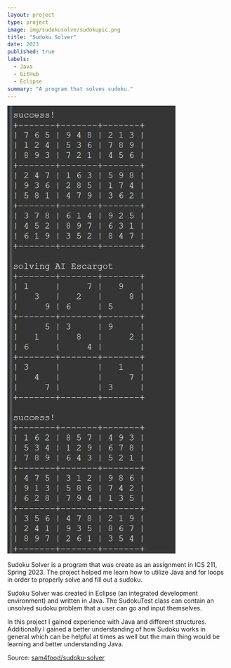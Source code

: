 ```yaml
---
layout: project
type: project
image: img/sudokusolve/sudokupic.png
title: "Sudoku Solver"
date: 2023
published: true
labels:
  - Java
  - GitHub
  - Eclipse
summary: "A program that solves sudoku."
---
```


<img class="img-fluid" src="../img/sudokusolve/sudokuimage.png">

Sudoku Solver is a program that was create as an assignment in ICS 211, Spring 2023. The project helped me learn how to utilize Java and for loops in order to properly solve and fill out a sudoku.

Sudoku Solver was created in Eclipse (an integrated development environment) and written in Java. The SudokuTest class can contain an unsolved sudoku problem that a user can go and input themselves.

In this project I gained experience with Java and different structures. Additionally I gained a better understanding of how Sudoku works in general which can be helpful at times as well but the main thing would be learning and better understanding Java.  

 
Source: <a href="https://github.com/sam4food/sudoku-solver">sam4food/sudoku-solver</a>
